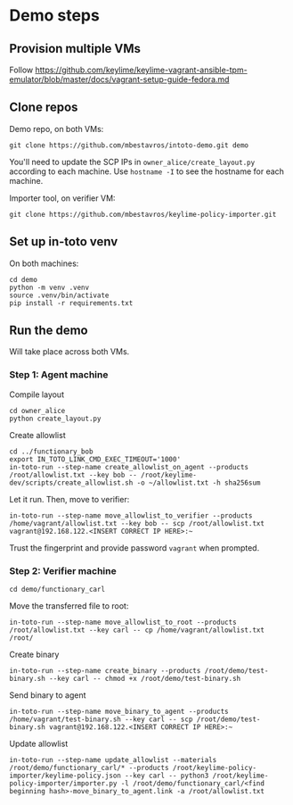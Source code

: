# Demo steps


## Provision multiple VMs

Follow https://github.com/keylime/keylime-vagrant-ansible-tpm-emulator/blob/master/docs/vagrant-setup-guide-fedora.md

## Clone repos

Demo repo, on both VMs:

```shell
git clone https://github.com/mbestavros/intoto-demo.git demo
```

You'll need to update the SCP IPs in `owner_alice/create_layout.py` according to each machine. Use `hostname -I` to see the hostname for each machine.

Importer tool, on verifier VM:

```shell
git clone https://github.com/mbestavros/keylime-policy-importer.git
```

## Set up in-toto venv

On both machines:

```shell
cd demo
python -m venv .venv
source .venv/bin/activate
pip install -r requirements.txt
```

## Run the demo

Will take place across both VMs.

### Step 1: Agent machine

Compile layout

```shell
cd owner_alice
python create_layout.py
```

Create allowlist

```shell
cd ../functionary_bob
export IN_TOTO_LINK_CMD_EXEC_TIMEOUT='1000'
in-toto-run --step-name create_allowlist_on_agent --products /root/allowlist.txt --key bob -- /root/keylime-dev/scripts/create_allowlist.sh -o ~/allowlist.txt -h sha256sum
```

Let it run. Then, move to verifier:

```shell
in-toto-run --step-name move_allowlist_to_verifier --products /home/vagrant/allowlist.txt --key bob -- scp /root/allowlist.txt vagrant@192.168.122.<INSERT CORRECT IP HERE>:~
```

Trust the fingerprint and provide password `vagrant` when prompted.

### Step 2: Verifier machine

```shell
cd demo/functionary_carl
```

Move the transferred file to root:

```shell
in-toto-run --step-name move_allowlist_to_root --products /root/allowlist.txt --key carl -- cp /home/vagrant/allowlist.txt /root/
```

Create binary

```shell
in-toto-run --step-name create_binary --products /root/demo/test-binary.sh --key carl -- chmod +x /root/demo/test-binary.sh
```

Send binary to agent

```shell
in-toto-run --step-name move_binary_to_agent --products /home/vagrant/test-binary.sh --key carl -- scp /root/demo/test-binary.sh vagrant@192.168.122.<INSERT CORRECT IP HERE>:~
```

Update allowlist

```shell
in-toto-run --step-name update_allowlist --materials /root/demo/functionary_carl/* --products /root/keylime-policy-importer/keylime-policy.json --key carl -- python3 /root/keylime-policy-importer/importer.py -l /root/demo/functionary_carl/<find beginning hash>-move_binary_to_agent.link -a /root/allowlist.txt
```

